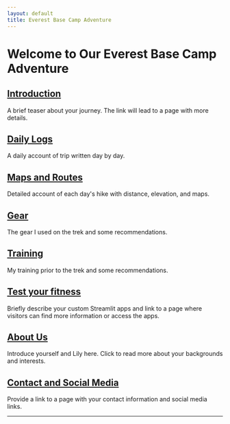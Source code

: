 ```yaml
---
layout: default
title: Everest Base Camp Adventure
---
```


# Welcome to Our Everest Base Camp Adventure

## [Introduction](/introduction)
A brief teaser about your journey. The link will lead to a page with more details.

## [Daily Logs](/daily-logs)
A daily account of trip written day by day.

## [Maps and Routes](/maps-and-routes)
Detailed account of each day's hike with distance, elevation, and maps.

## [Gear](/gear-recommendations)
The gear I used on the trek and some recommendations.

## [Training](/training-suggestions)
My training prior to the trek and some recommendations.

## [Test your fitness](/streamlit-apps)
Briefly describe your custom Streamlit apps and link to a page where visitors can find more information or access the apps.

## [About Us](/about-us)
Introduce yourself and Lily here. Click to read more about your backgrounds and interests.

## [Contact and Social Media](/contact)
Provide a link to a page with your contact information and social media links.

---

